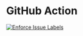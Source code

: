 # GitHub Action

[![Enforce Issue Labels](https://github.com/mhf-ir/github-actions/actions/workflows/enforce-issue-labels.yml/badge.svg)](https://github.com/mhf-ir/github-actions/actions/workflows/enforce-issue-labels.yml)